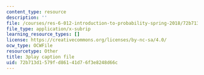 ```yaml
---
content_type: resource
description: ''
file: /courses/res-6-012-introduction-to-probability-spring-2018/72b713d1579fd86141d76f3e8248d66c_363JQxFwLXg.srt
file_type: application/x-subrip
learning_resource_types: []
license: https://creativecommons.org/licenses/by-nc-sa/4.0/
ocw_type: OCWFile
resourcetype: Other
title: 3play caption file
uid: 72b713d1-579f-d861-41d7-6f3e8248d66c
---
```

